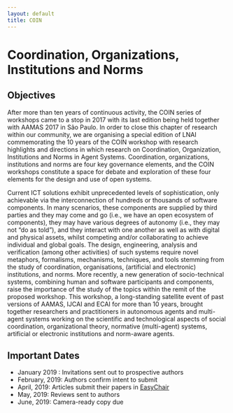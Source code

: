 ```yaml
---
layout: default
title: COIN
---
```


# Coordination, Organizations, Institutions and Norms

## Objectives

After more than ten years of continuous activity, the COIN series of workshops came to a stop in 2017 with its last edition being held together with AAMAS 2017 in São Paulo. In order to close this chapter of research within our community, we are organising a special edition of LNAI commemorating the 10 years of the COIN workshop with research highlights and directions in which research on Coordination, Organization, Institutions and Norms in Agent Systems. 
Coordination, organizations, institutions and norms are four key governance elements, and the COIN workshops constitute a space for debate and exploration of these four elements for the design and use of open systems. 

Current ICT solutions exhibit unprecedented levels of sophistication, only achievable via the interconnection of hundreds or thousands of software components. In many scenarios, these components are supplied by third parties and they may come and go (i.e., we have an open ecosystem of components), they may have various degrees of autonomy (i.e., they may not “do as told”), and they interact with one another as well as with digital and physical assets, whilst competing and/or collaborating to achieve individual and global goals. 
The design, engineering, analysis and verification (among other activities) of such systems require novel metaphors, formalisms, mechanisms, techniques, and tools stemming from the study of coordination, organisations, (artificial and electronic) institutions, and norms. More recently, a new generation of socio-technical systems, combining human and software participants and components, raise the importance of the study of the topics within the remit of the proposed workshop.
This workshop, a long-standing satellite event of past versions of AAMAS, IJCAI and ECAI for more than 10 years, brought together researchers and practitioners in autonomous agents and multi-agent systems working on the scientific and technological aspects of social coordination, organizational theory, normative (multi-agent) systems, artificial or electronic institutions and norm-aware agents. 


## Important Dates

- January 2019 : Invitations sent out to prospective authors
- February, 2019: Authors confirm intent to submit
- April, 2019: Articles submit their papers in [EasyChair](http://www.easychair.org/coin-10years)
- May, 2019: Reviews sent to authors
- June, 2019: Camera-ready copy due
